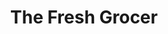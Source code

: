 ---
title: "The Fresh Grocer"
url: /philadelphia/the-fresh-grocer-chestnut-street/
shop: Supermarkt
---